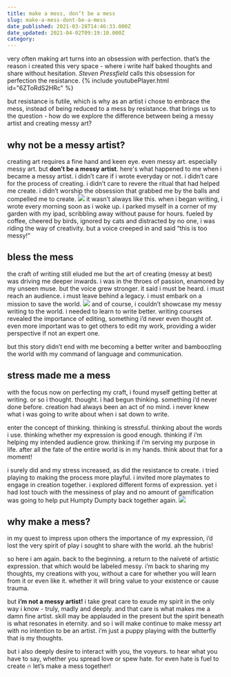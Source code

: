 ```yaml
---
title: make a mess, don’t be a mess
slug: make-a-mess-dont-be-a-mess
date_published: 2021-03-28T14:46:33.000Z
date_updated: 2021-04-02T09:19:10.000Z
category: 
---
```

very often making art turns into an obsession with perfection. that’s the reason i created this very space - where i write half baked thoughts and share without hesitation. *Steven Pressfield* calls this obsession for perfection the resistance.
{% include youtubePlayer.html id="6ZToRdS2HRc" %}

but resistance is futile, which is why as an artist i chose to embrace the mess, instead of being reduced to a mess by resistance. that brings us to the question - how do we explore the difference between being a messy artist and creating messy art?

## why not be a messy artist?

creating art requires a fine hand and keen eye. even messy art. especially messy art. but **don’t be a messy artist**. here's what happened to me when i became a messy artist. i didn’t care if i wrote everyday or not. i didn’t care for the process of creating. i didn’t care to revere the ritual that had helped me create. i didn’t worship the obsession that grabbed me by the balls and compelled me to create.
![](https://images.unsplash.com/photo-1604208485423-f19bc2aaae2d?crop=entropy&amp;cs=tinysrgb&amp;fit=max&amp;fm=jpg&amp;ixid=MnwxNDIyNzR8MHwxfHNlYXJjaHwzfHxvdmVyd2hlbG1lZHxlbnwwfHx8fDE2MTY5Mzk5MDI&amp;ixlib=rb-1.2.1&amp;q=80&amp;w=1080)
it wasn’t always like this. when i began writing, i wrote every morning soon as i woke up. i parked myself in a corner of my garden with my ipad, scribbling away without pause for hours. fueled by coffee, cheered by birds, ignored by cats and distracted by no one, i was riding the way of creativity. but a voice creeped in and said “this is too messy!”

## bless the mess

the craft of writing still eluded me but the art of creating (messy at best) was driving me deeper inwards. i was in the throes of passion, enamored by my unseen muse. but the voice grew stronger. it said i must be heard. i must reach an audience. i must leave behind a legacy. i must embark on a mission to save the world.
![](https://images.unsplash.com/photo-1610029795220-e5afca4dc7ba?crop=entropy&amp;cs=tinysrgb&amp;fit=max&amp;fm=jpg&amp;ixid=MnwxNDIyNzR8MHwxfHNlYXJjaHwxMHx8bGlnaHRob3VzZXxlbnwwfHx8fDE2MTY5NDAxMjY&amp;ixlib=rb-1.2.1&amp;q=80&amp;w=1080)
and of course, i couldn’t showcase my messy writing to the world. i needed to learn to write better. writing courses revealed the importance of editing, something i’d never even thought of. even more important was to get others to edit my work, providing a wider perspective if not an expert one.

but this story didn’t end with me becoming a better writer and bamboozling the world with my command of language and communication.

## stress made me a mess

with the focus now on perfecting my craft, i found myself getting better at writing. or so i thought. thought. i had begun thinking. something i’d never done before. creation had always been an act of no mind. i never knew what i was going to write about when i sat down to write.

enter the concept of thinking. thinking is stressful. thinking about the words i use. thinking whether my expression is good enough. thinking if i’m helping my intended audience grow. thinking if i’m serving my purpose in life. after all the fate of the entire world is in my hands. think about that for a moment!

i surely did and my stress increased, as did the resistance to create. i tried playing to making the process more playful. i invited more playmates to engage in creation together. i explored different forms of expression. yet i had lost touch with the messiness of play and no amount of gamification was going to help put Humpty Dumpty back together again.
![](https://images.unsplash.com/photo-1467103789230-f91a5ff8048a?crop=entropy&amp;cs=tinysrgb&amp;fit=max&amp;fm=jpg&amp;ixid=MnwxNDIyNzR8MHwxfHNlYXJjaHw5fHxicm9rZW58ZW58MHx8fHwxNjE2OTQwNTg3&amp;ixlib=rb-1.2.1&amp;q=80&amp;w=1080)
## why make a mess?

in my quest to impress upon others the importance of my expression, i’d lost the very spirit of play i sought to share with the world. ah the hubris!

so here i am again. back to the beginning. a return to the naïveté of artistic expression. that which would be labeled messy. i’m back to sharing my thoughts, my creations with you, without a care for whether you will learn from it or even like it. whether it will bring value to your existence or cause trauma.

but **i’m not a messy artist!** i take great care to exude my spirit in the only way i know - truly, madly and deeply. and that care is what makes me a damn fine artist. skill may be applauded in the present but the spirit beneath is what resonates in eternity. and so i will make continue to make messy art with no intention to be an artist. i’m just a puppy playing with the butterfly that is my thoughts.

but i also deeply desire to interact with you, the voyeurs. to hear what you have to say, whether you spread love or spew hate. for even hate is fuel to create 🔥 let’s make a mess together!
